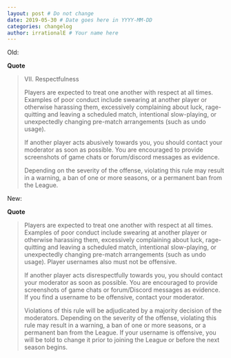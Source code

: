 ```yaml
---
layout: post # Do not change
date: 2019-05-30 # Date goes here in YYYY-MM-DD
categories: changelog
author: irrationalE # Your name here
---
```

Old:

**Quote**
> VII. Respectfulness
>
> Players are expected to treat one another with respect at all times. Examples of poor conduct include swearing at another player or otherwise harassing them, excessively complaining about luck, rage-quitting and leaving a scheduled match, intentional slow-playing, or unexpectedly changing pre-match arrangements (such as undo usage).
>
> If another player acts abusively towards you, you should contact your moderator as soon as possible. You are encouraged to provide screenshots of game chats or forum/discord messages as evidence.
>
> Depending on the severity of the offense, violating this rule may result in a warning, a ban of one or more seasons, or a permanent ban from the League.


New:

**Quote**
> Players are expected to treat one another with respect at all times. Examples of poor conduct include swearing at another player or otherwise harassing them, excessively complaining about luck, rage-quitting and leaving a scheduled match, intentional slow-playing, or unexpectedly changing pre-match arrangements (such as undo usage). Player usernames also must not be offensive.
>
> If another player acts disrespectfully towards you, you should contact your moderator as soon as possible. You are encouraged to provide screenshots of game chats or forum/Discord messages as evidence.  If you find a username to be offensive, contact your moderator.
>
> Violations of this rule will be adjudicated by a majority decision of the moderators. Depending on the severity of the offense, violating this rule may result in a warning, a ban of one or more seasons, or a permanent ban from the League. If your username is offensive, you will be told to change it prior to joining the League or before the next season begins.
